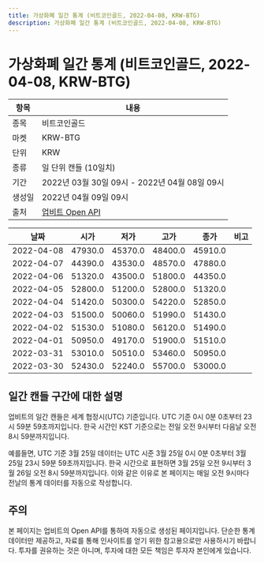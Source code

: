 ```yaml
---
title: 가상화폐 일간 통계 (비트코인골드, 2022-04-08, KRW-BTG)
description: 가상화폐 일간 통계 (비트코인골드, 2022-04-08, KRW-BTG)
---
```



가상화폐 일간 통계 (비트코인골드, 2022-04-08, KRW-BTG)
===

|항목|내용|
|--|--|
|종목|비트코인골드|
|마켓|KRW-BTG|
|단위|KRW|
|종류|일 단위 캔들 (10일치)|
|기간|2022년 03월 30일 09시 - 2022년 04월 08일 09시|
|생성일|2022년 04월 09일 09시|
|출처|[업비트 Open API](https://docs.upbit.com)|


|날짜|시가|저가|고가|종가|비고|
|--|--|--|--|--|--|
|2022-04-08|47930.0|45370.0|48400.0|45910.0|    |
|2022-04-07|44390.0|43530.0|48570.0|47880.0|    |
|2022-04-06|51320.0|43500.0|51800.0|44350.0|    |
|2022-04-05|52800.0|51200.0|52800.0|51320.0|    |
|2022-04-04|51420.0|50300.0|54220.0|52850.0|    |
|2022-04-03|51500.0|50060.0|51990.0|51430.0|    |
|2022-04-02|51530.0|51080.0|56120.0|51490.0|    |
|2022-04-01|50950.0|49170.0|51900.0|51510.0|    |
|2022-03-31|53010.0|50510.0|53460.0|50950.0|    |
|2022-03-30|52430.0|52240.0|55700.0|53000.0|    |


일간 캔들 구간에 대한 설명
---


업비트의 일간 캔들은 세계 협정시(UTC) 기준입니다. 
UTC 기준 0시 0분 0초부터 23시 59분 59초까지입니다. 
한국 시간인 KST 기준으로는 전일 오전 9시부터 다음날 오전 8시 59분까지입니다. 


예를들면, UTC 기준 3월 25일 데이터는 UTC 시준 3월 25일 0시 0분 0초부터 3월 25일 23시 59분 59초까지입니다. 
한국 시간으로 표현하면 3월 25일 오전 9시부터 3월 26일 오전 8시 59분까지입니다. 
이와 같은 이유로 본 페이지는 매일 오전 9시마다 전날의 통계 데이터를 자동으로 작성합니다. 


주의
---


본 페이지는 업비트의 Open API를 통하여 자동으로 생성된 페이지입니다. 
단순한 통계 데이터만 제공하고, 자료를 통해 인사이트를 얻기 위한 참고용으로만 사용하시기 바랍니다. 
투자를 권유하는 것은 아니며, 투자에 대한 모든 책임은 투자자 본인에게 있습니다. 
